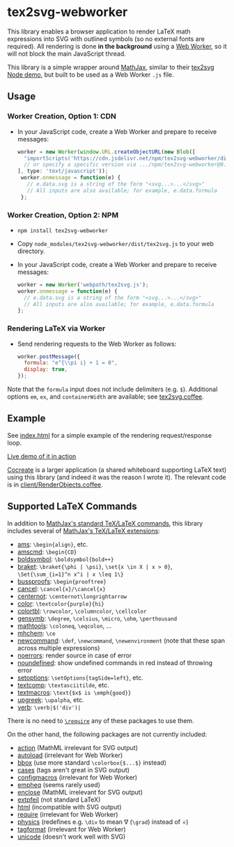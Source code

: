 # tex2svg-webworker

This library enables a browser application to render
LaTeX math expressions into SVG with outlined symbols
(so no external fonts are required).
All rendering is done **in the background** using a
[Web Worker](https://developer.mozilla.org/en-US/docs/Web/API/Web_Workers_API/Using_web_workers),
so it will not block the main JavaScript thread.

This library is a simple wrapper around [MathJax](https://www.mathjax.org/),
similar to their
[tex2svg Node demo](https://github.com/mathjax/MathJax-demos-node/blob/master/direct/tex2svg),
but built to be used as a Web Worker `.js` file.

## Usage

### Worker Creation, Option 1: CDN

* In your JavaScript code, create a Web Worker and prepare to receive messages:

  ```js
  worker = new Worker(window.URL.createObjectURL(new Blob([
    "importScripts('https://cdn.jsdelivr.net/npm/tex2svg-webworker/dist/tex2svg.js');"
    // or specify a specific version via .../npm/tex2svg-webworker@0.3.1/dist/...
  ], type: 'text/javascript'));
   worker.onmessage = function(e) {
     // e.data.svg is a string of the form "<svg...>...</svg>"
     // All inputs are also available; for example, e.data.formula
   };
  ```

### Worker Creation, Option 2: NPM

* `npm install tex2svg-webworker`
* Copy `node_modules/tex2svg-webworker/dist/tex2svg.js` to your web directory.
* In your JavaScript code, create a Web Worker and prepare to receive messages:

  ```js
  worker = new Worker('webpath/tex2svg.js');
  worker.onmessage = function(e) {
    // e.data.svg is a string of the form "<svg...>...</svg>"
    // All inputs are also available; for example, e.data.formula
  };
  ```

### Rendering LaTeX via Worker

* Send rendering requests to the Web Worker as follows:

  ```js
  worker.postMessage({
    formula: "e^{\\pi i} + 1 = 0",
    display: true,
  });
  ```

Note that the `formula` input does not include delimiters (e.g. `$`).
Additional options `em`, `ex`, and `containerWidth` are available;
see [tex2svg.coffee](tex2svg.coffee).

## Example

See [index.html](index.html) for a simple example of the rendering
request/response loop.

[Live demo of it in action](https://edemaine.github.io/tex2svg-webworker/)

[Cocreate](https://github.com/edemaine/cocreate/) is a larger application
(a shared whiteboard supporting LaTeX text) using this library (and indeed
it was the reason I wrote it).  The relevant code is in
[client/RenderObjects.coffee](https://github.com/edemaine/cocreate/blob/main/client/RenderObjects.coffee).

## Supported LaTeX Commands

In addition to
[MathJax's standard TeX/LaTeX commands](https://docs.mathjax.org/en/latest/input/tex/macros/index.html),
this library includes several of
[MathJax's TeX/LaTeX extensions](https://docs.mathjax.org/en/latest/input/tex/extensions/):

* [ams](https://docs.mathjax.org/en/latest/input/tex/extensions/ams.html): `\begin{align}`, etc.
* [amscmd](https://docs.mathjax.org/en/latest/input/tex/extensions/amscd.html): `\begin{CD}`
* [boldsymbol](https://docs.mathjax.org/en/latest/input/tex/extensions/boldsymbol.html): `\boldsymbol{bold++}`
* [braket](https://docs.mathjax.org/en/latest/input/tex/extensions/braket.html): `\braket{\phi | \psi}`, `\set{x \in X | x > 0}`, `\Set{\sum_{i=1}^n x^i | x \leq 1\}`
* [bussproofs](https://docs.mathjax.org/en/latest/input/tex/extensions/bussproofs.html): `\begin{prooftree}`
* [cancel](https://docs.mathjax.org/en/latest/input/tex/extensions/cancel.html): `\cancel{x}/\cancel{x}`
* [centernot](https://docs.mathjax.org/en/latest/input/tex/extensions/centernot.html): `\centernot\longrightarrow`
* [color](https://docs.mathjax.org/en/latest/input/tex/extensions/color.html): `\textcolor{purple}{hi}`
* [colortbl](https://docs.mathjax.org/en/latest/input/tex/extensions/colortbl.html): `\rowcolor`, `\columncolor`, `\cellcolor`
* [gensymb](https://docs.mathjax.org/en/latest/input/tex/extensions/gensymb.html): `\degree`, `\celsius`, `\micro`, `\ohm`, `\perthousand`
* [mathtools](https://docs.mathjax.org/en/latest/input/tex/extensions/mathtools.html): `\coloneq`, `\eqcolon`, ...
* [mhchem](https://docs.mathjax.org/en/latest/input/tex/extensions/mhchem.html): `\ce`
* [newcommand](https://docs.mathjax.org/en/latest/input/tex/extensions/newcommand.html): `\def`, `\newcommand`, `\newenvironment` (note that these span across multiple expressions)
* [noerrors](https://docs.mathjax.org/en/latest/input/tex/extensions/noerrors.html): render source in case of error
* [noundefined](https://docs.mathjax.org/en/latest/input/tex/extensions/noundefined.html): show undefined commands in red instead of throwing error
* [setoptions](https://docs.mathjax.org/en/latest/input/tex/extensions/setoptions.html): `\setOptions{tagSide=left}`, etc.
* [textcomp](https://docs.mathjax.org/en/latest/input/tex/extensions/textcomp.html): `\textasciitilde`, etc.
* [textmacros](https://docs.mathjax.org/en/latest/input/tex/extensions/textmacros.html): `\text{$x$ is \emph{good}}`
* [upgreek](https://docs.mathjax.org/en/latest/input/tex/extensions/upgreek.html): `\upalpha`, etc.
* [verb](https://docs.mathjax.org/en/latest/input/tex/extensions/verb.html): `\verb|$('div')|`

There is no need to
[`\require`](https://docs.mathjax.org/en/latest/input/tex/extensions/require.html)
any of these packages to use them.

On the other hand, the following packages are not currently included:

* [action](https://docs.mathjax.org/en/latest/input/tex/extensions/action.html) (MathML irrelevant for SVG output)
* [autoload](https://docs.mathjax.org/en/latest/input/tex/extensions/autoload.html) (irrelevant for Web Worker)
* [bbox](https://docs.mathjax.org/en/latest/input/tex/extensions/bbox.html) (use more standard `\colorbox{$...$}` instead)
* [cases](https://docs.mathjax.org/en/latest/input/tex/extensions/cases.html) (tags aren't great in SVG output)
* [configmacros](https://docs.mathjax.org/en/latest/input/tex/extensions/configmacros.html) (irrelevant for Web Worker)
* [empheq](https://docs.mathjax.org/en/latest/input/tex/extensions/empheq.html) (seems rarely used)
* [enclose](https://docs.mathjax.org/en/latest/input/tex/extensions/enclose.html) (MathML irrelevant for SVG output)
* [extpfeil](https://docs.mathjax.org/en/latest/input/tex/extensions/extpfeil.html) (not standard LaTeX)
* [html](https://docs.mathjax.org/en/latest/input/tex/extensions/html.html) (incompatible with SVG output)
* [require](https://docs.mathjax.org/en/latest/input/tex/extensions/require.html) (irrelevant for Web Worker)
* [physics](https://docs.mathjax.org/en/latest/input/tex/extensions/physics.html) (redefines e.g. `\div` to mean ∇ (`\grad`) instead of ÷)
* [tagformat](https://docs.mathjax.org/en/latest/input/tex/extensions/tagformat.html) (irrelevant for Web Worker)
* [unicode](https://docs.mathjax.org/en/latest/input/tex/extensions/unicode.html) (doesn't work well with SVG)
